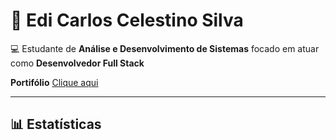 # 🚀 Edi Carlos Celestino Silva

💻 Estudante de **Análise e Desenvolvimento de Sistemas** focado em atuar como **Desenvolvedor Full Stack** 

**Portifólio** [Clique aqui](https://ediicarllos.github.io/portifoliov1)

---

## 📊 Estatísticas
